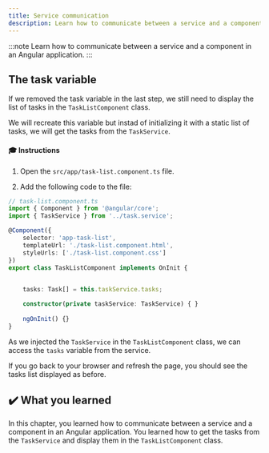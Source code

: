 ```yaml
---
title: Service communication
description: Learn how to communicate between a service and a component in an Angular application.
---
```


:::note
Learn how to communicate between a service and a component in an Angular application.
:::

## The task variable

If we removed the task variable in the last step, we still need to display the list of tasks in the `TaskListComponent` class.

We will recreate this variable but instad of initializing it with a static list of tasks, we will get the tasks from the `TaskService`.

#### 🎓 Instructions

1. Open the `src/app/task-list.component.ts` file.

2. Add the following code to the file:

```typescript ins={"Get the tasks from the TaskService": 12-13}
// task-list.component.ts
import { Component } from '@angular/core';
import { TaskService } from '../task.service';

@Component({
    selector: 'app-task-list',
    templateUrl: './task-list.component.html',
    styleUrls: ['./task-list.component.css']
})
export class TaskListComponent implements OnInit {

    
    tasks: Task[] = this.taskService.tasks;

    constructor(private taskService: TaskService) { }
    
    ngOnInit() {}
}
```

As we injected the `TaskService` in the `TaskListComponent` class, we can access the `tasks` variable from the service.

If you go back to your browser and refresh the page, you should see the tasks list displayed as before.

## ✔️ What you learned

In this chapter, you learned how to communicate between a service and a component in an Angular application. You learned how to get the tasks from the `TaskService` and display them in the `TaskListComponent` class.
